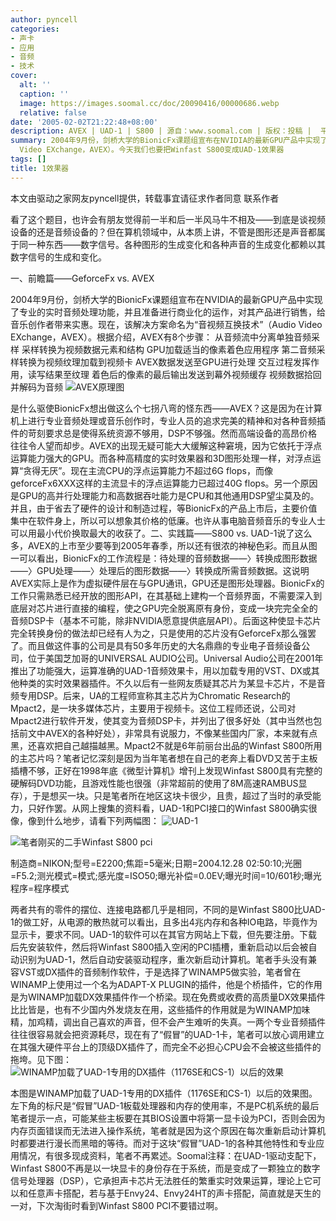 ```yaml
---
author: pyncell
categories:
- 声卡
- 应用
- 音频
- 技术
cover:
  alt: ''
  caption: ''
  image: https://images.soomal.cc/doc/20090416/00000686.webp
  relative: false
date: '2005-02-02T21:22:48+08:00'
description: AVEX | UAD-1 | S800 | 源自：www.soomal.com | 版权：投稿 |  平均/总评分：05.50/11
summary: 2004年9月份，剑桥大学的BionicFx课题组宣布在NVIDIA的最新GPU产品中实现了专业的实时音频处理功能，并且准备进行商业化的运作，对其产品进行销售，给音乐创作者带来实惠。现在，该解决方案命名为“音视频互换技术”（Audio
  Video EXchange，AVEX）。今天我们也要把Winfast S800变成UAD-1效果器
tags: []
title: 1效果器
---
```


本文由驱动之家网友pyncell提供，转载事宜请征求作者同意 
联系作者

看了这个题目，也许会有朋友觉得前一半和后一半风马牛不相及――到底是谈视频设备的还是音频设备的？但在算机领域中，从本质上讲，不管是图形还是声音都属于同一种东西――数字信号。各种图形的生成变化和各种声音的生成变化都赖以其数字信号的生成和变化。

一、前瞻篇――GeforceFx vs. AVEX

2004年9月份，剑桥大学的BionicFx课题组宣布在NVIDIA的最新GPU产品中实现了专业的实时音频处理功能，并且准备进行商业化的运作，对其产品进行销售，给音乐创作者带来实惠。现在，该解决方案命名为“音视频互换技术”（Audio Video EXchange，AVEX）。根据介绍，AVEX有8个步骤：  从音频流中分离单独音频采样  采样转换为视频数据元素和结构  GPU加载适当的像素着色应用程序  第二音频采样转换为视频纹理加载到视频卡  AVEX数据发送至GPU进行处理  交互过程发挥作用，读写结果至纹理  着色后的像素的最后输出发送到幕外视频缓存  视频数据拾回并解码为音频 
![AVEX原理图](https://images.soomal.cc/doc/20090416/00000685.webp)




是什么驱使BionicFx想出做这么个七拐八弯的怪东西――AVEX？这是因为在计算机上进行专业音频处理或音乐创作时，专业人员的追求完美的精神和对各种音频插件的苛刻要求总是使得系统资源不够用，DSP不够强。然而高端设备的高昂价格往往令人望而却步。AVEX的出现无疑可能大大缓解这种窘境，因为它依托于浮点运算能力强大的GPU。而各种高精度的实时效果器和3D图形处理一样，对浮点运算“贪得无厌”。现在主流CPU的浮点运算能力不超过6G flops，而像geforceFx6XXX这样的主流显卡的浮点运算能力已超过40G flops。另一个原因是GPU的高并行处理能力和高数据吞吐能力是CPU和其他通用DSP望尘莫及的。并且，由于省去了硬件的设计和制造过程，等BionicFx的产品上市后，主要价值集中在软件身上，所以可以想象其价格的低廉。也许从事电脑音频音乐的专业人士可以用最小代价换取最大的收获了。二、实践篇――S800 vs. UAD-1说了这么多，AVEX的上市至少要等到2005年春季，所以还有很浓的神秘色彩。而且从图一可以看出，BionicFx的工作流程是：待处理的音频数据――〉转换成图形数据――〉GPU处理――〉处理后的图形数据――〉转换成所需音频数据。这说明AVEX实际上是作为虚拟硬件层在与GPU通讯，GPU还是图形处理器。BionicFx的工作只需熟悉已经开放的图形API，在其基础上建构一个音频界面，不需要深入到底层对芯片进行直接的编程，使之GPU完全脱离原有身份，变成一块完完全全的音频DSP卡（基本不可能，除非NVIDIA愿意提供底层API）。后面这种使显卡芯片完全转换身份的做法却已经有人为之，只是使用的芯片没有GeforceFx那么强罢了。而且做这件事的公司是具有50多年历史的大名鼎鼎的专业电子音频设备公司，位于美国芝加哥的UNIVERSAL AUDIO公司。Universal Audio公司在2001年推出了功能强大，运算准确的UAD-1音频效果卡，用以加载专用的VST、DX或其他种类的实时效果器插件。不久以后有一些网友质疑其芯片为某显卡芯片，不是音频专用DSP。后来，UA的工程师宣称其主芯片为Chromatic Research的Mpact2，是一块多媒体芯片，主要用于视频卡。这位工程师还说，公司对Mpact2进行软件开发，使其变为音频DSP卡，并列出了很多好处（其中当然也包括前文中AVEX的各种好处），非常具有说服力，不像某些国内厂家，本来就有点黑，还喜欢把自己越描越黑。Mpact2不就是6年前丽台出品的Winfast S800所用的主芯片吗？笔者记忆深刻是因为当年笔者想在自己的老奔上看DVD又苦于主板插槽不够，正好在1998年底《微型计算机》增刊上发现Winfast S800具有完整的硬解码DVD功能，且游戏性能也很强（非常超前的使用了8M高速RAMBUS显存），于是想买一块。只是笔者所在地区这块卡很少，且贵，超过了当时的承受能力，只好作罢。从网上搜集的资料看，UAD-1和PCI接口的Winfast S800确实很像，像到什么地步，请看下列两幅图：
![UAD-1](https://images.soomal.cc/doc/20090416/00000686.webp)




![笔者刚买的二手Winfast S800 pci](https://images.soomal.cc/doc/20090416/00000687.webp)

制造商=NIKON;型号=E2200;焦距=5毫米;日期=2004.12.28 02:50:10;光圈=F5.2;测光模式=模式;感光度=ISO50;曝光补偿=0.0EV;曝光时间=10/601秒;曝光程序=程序模式


两者共有的零件的摆位、连接电路都几乎是相同，不同的是Winfast S800比UAD-1的做工好，从电源的散热就可以看出，且多出4兆内存和各种IO电路，毕竟作为显示卡，要求不同。UAD-1的软件可以在其官方网站上下载，但先要注册。下载后先安装软件，然后将Winfast S800插入空闲的PCI插槽，重新启动以后会被自动识别为UAD-1，然后自动安装驱动程序，重次新启动计算机。笔者手头没有兼容VST或DX插件的音频制作软件，于是选择了WINAMP5做实验，笔者曾在WINAMP上使用过一个名为ADAPT-X PLUGIN的插件，他是个桥插件，它的作用是为WINAMP加载DX效果插件作一个桥梁。现在免费或收费的高质量DX效果插件比比皆是，也有不少国内外发烧友在用，这些插件的作用就是为WINAMP加味精，加鸡精，调出自己喜欢的声音，但不会产生难听的失真。一两个专业音频插件往往很容易就会把资源耗尽，现在有了“假冒”的UAD-1卡，笔者可以放心调用建立在其强大硬件平台上的顶级DX插件了，而完全不必担心CPU会不会被这些插件的拖垮。见下图：![WINAMP加载了UAD-1专用的DX插件（1176SE和CS-1）以后的效果](https://images.soomal.cc/doc/20090416/00000688.webp)




本图是WINAMP加载了UAD-1专用的DX插件（1176SE和CS-1）以后的效果图。左下角的标尺是“假冒”UAD-1板载处理器和内存的使用率，不是PC机系统的最后笔者提示一点，可能某些主板要在其BIOS设置中将第一显卡设为PCI，否则会因为内存页面错误而无法进入操作系统，笔者就是因为这个原因在每次重新启动计算机时都要进行漫长而黑暗的等待。而对于这块“假冒”UAD-1的各种其他特性和专业应用情况，有很多现成资料，笔者不再累述。Soomal注释：在UAD-1驱动支配下，Winfast S800不再是以一块显卡的身份存在于系统，而是变成了一颗独立的数字信号处理器（DSP），它承担声卡芯片无法胜任的繁重实时效果运算，理论上它可以和任意声卡搭配，若与基于Envy24、Envy24HT的声卡搭配，简直就是天生的一对，下次淘街时看到Winfast S800 PCI不要错过啊。